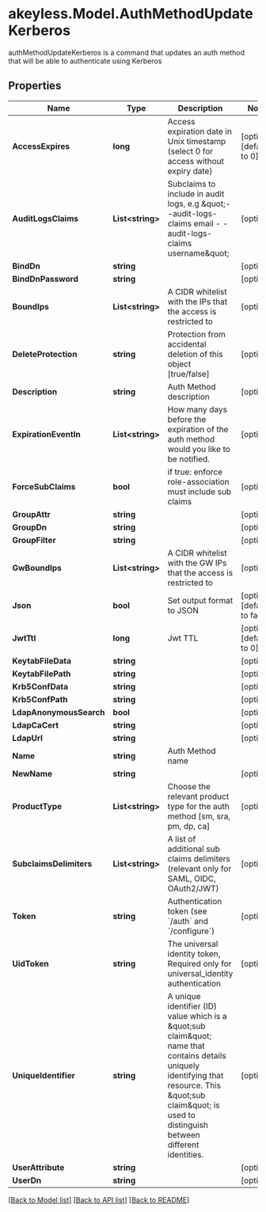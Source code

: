 # akeyless.Model.AuthMethodUpdateKerberos
authMethodUpdateKerberos is a command that updates an auth method that will be able to authenticate using Kerberos

## Properties

Name | Type | Description | Notes
------------ | ------------- | ------------- | -------------
**AccessExpires** | **long** | Access expiration date in Unix timestamp (select 0 for access without expiry date) | [optional] [default to 0]
**AuditLogsClaims** | **List&lt;string&gt;** | Subclaims to include in audit logs, e.g \&quot;- -audit-logs-claims email - -audit-logs-claims username\&quot; | [optional] 
**BindDn** | **string** |  | [optional] 
**BindDnPassword** | **string** |  | [optional] 
**BoundIps** | **List&lt;string&gt;** | A CIDR whitelist with the IPs that the access is restricted to | [optional] 
**DeleteProtection** | **string** | Protection from accidental deletion of this object [true/false] | [optional] 
**Description** | **string** | Auth Method description | [optional] 
**ExpirationEventIn** | **List&lt;string&gt;** | How many days before the expiration of the auth method would you like to be notified. | [optional] 
**ForceSubClaims** | **bool** | if true: enforce role-association must include sub claims | [optional] 
**GroupAttr** | **string** |  | [optional] 
**GroupDn** | **string** |  | [optional] 
**GroupFilter** | **string** |  | [optional] 
**GwBoundIps** | **List&lt;string&gt;** | A CIDR whitelist with the GW IPs that the access is restricted to | [optional] 
**Json** | **bool** | Set output format to JSON | [optional] [default to false]
**JwtTtl** | **long** | Jwt TTL | [optional] [default to 0]
**KeytabFileData** | **string** |  | [optional] 
**KeytabFilePath** | **string** |  | [optional] 
**Krb5ConfData** | **string** |  | [optional] 
**Krb5ConfPath** | **string** |  | [optional] 
**LdapAnonymousSearch** | **bool** |  | [optional] 
**LdapCaCert** | **string** |  | [optional] 
**LdapUrl** | **string** |  | [optional] 
**Name** | **string** | Auth Method name | 
**NewName** | **string** |  | [optional] 
**ProductType** | **List&lt;string&gt;** | Choose the relevant product type for the auth method [sm, sra, pm, dp, ca] | [optional] 
**SubclaimsDelimiters** | **List&lt;string&gt;** | A list of additional sub claims delimiters (relevant only for SAML, OIDC, OAuth2/JWT) | [optional] 
**Token** | **string** | Authentication token (see &#x60;/auth&#x60; and &#x60;/configure&#x60;) | [optional] 
**UidToken** | **string** | The universal identity token, Required only for universal_identity authentication | [optional] 
**UniqueIdentifier** | **string** | A unique identifier (ID) value which is a \&quot;sub claim\&quot; name that contains details uniquely identifying that resource. This \&quot;sub claim\&quot; is used to distinguish between different identities. | [optional] 
**UserAttribute** | **string** |  | [optional] 
**UserDn** | **string** |  | [optional] 

[[Back to Model list]](../README.md#documentation-for-models) [[Back to API list]](../README.md#documentation-for-api-endpoints) [[Back to README]](../README.md)

